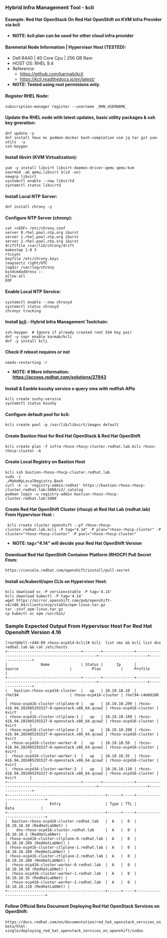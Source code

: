 ### Hybrid Infra Management Tool - kcli 
#### Example: Red Hat OpenStack On Red Hat OpenShift  on KVM Infra Provider via kcli 
- **NOTE: kcli plan can be used for other cloud infra provider**
#### Baremetal Node Information | Hypervisor Host (TESTED):
* Dell R440 | 40 Core Cpu | 256 GB Ram
* HOST OS: RHEL 9.4 
* Reference: 
  * <https://github.com/karmab/kcli>
  * <https://kcli.readthedocs.io/en/latest/>
* **NOTE: Tested using root permisions only.**
#### Register RHEL Node:
```
subscription-manager register --username _RHN_USERNAME_
```
#### Update the RHEL node with latest updates, basic utility packages & ssh key gneration: 
```
dnf update -y
dnf install tmux mc podman-docker bash-completion vim jq tar git yum-utils  -y
ssh-keygen
```
#### Install libvirt (KVM Virtualization):
```
yum -y install libvirt libvirt-daemon-driver-qemu qemu-kvm
usermod -aG qemu,libvirt $(id -un)
newgrp libvirt
systemctl enable --now libvirtd
systemctl status libvirtd
```
#### Install Local NTP Server:
```
dnf install chrony -y
```
#### Configure NTP Server (chrony):
```
cat <<EOF> /etc/chrony.conf
server 0.rhel.pool.ntp.org iburst
server 1.rhel.pool.ntp.org iburst
server 2.rhel.pool.ntp.org iburst
driftfile /var/lib/chrony/drift
makestep 1.0 3
rtcsync
keyfile /etc/chrony.keys
leapsectz right/UTC
logdir /var/log/chrony
bindcmdaddress ::
allow all
EOF
```
#### Enable Local NTP Service:
```
systemctl enable --now chronyd
systemctl status chronyd
chronyc tracking
```
#### Install [kcli](https://kcli.readthedocs.io/en/latest/) - Hybrid Infra Management Toolchain:
```
ssh-keygen  # Ignore if already created root SSH key pair
dnf -y copr enable karmab/kcli
dnf -y install kcli
```
#### Check if reboot requires or not
```
needs-restarting -r
```
- **NOTE: # More information: https://access.redhat.com/solutions/27943**

#### Install & Eanble ksushy service o query vms with redfish APIs
```
kcli create sushy-service
systemctl status ksushy
```
#### Configure default pool for kcli:
```
kcli create pool -p /var/lib/libvirt/images default 
```
#### Create Bastion Host for Red Hat OpenStack & Red Hat OpenShift
```
kcli create plan -f infra-rhoso-rhocp-cluster.redhat.lab.kcli rhoso-rhocp-cluster -A
```
#### Create Local Registry on Bastion Host
```
kcli ssh bastion-rhoso-rhocp-cluster.redhat.lab
sudo -i
./MakeMyLocalRegistry.Bash
curl -k -u 'registry-admin:redhat' https://bastion-rhoso-rhocp-cluster.redhat.lab:5000/v2/_catalog
podman login -u registry-admin bastion-rhoso-rhocp-cluster.redhat.lab:5000
```
#### Create Red Hat OpenShift Cluster (rhocp) at Red Hat Lab (redhat.lab) From Hypervisor Host :
```
 kcli create cluster openshift --pf rhoso-rhocp-cluster.redhat.lab.kcli -P tag="4.14" -P plan="rhoso-rhocp-cluster" -P cluster="rhoso-rhocp-cluster" -P pool="rhoso-rhocp-cluster"
```
- **NOTE: tag="4.14"  will decide your Red Hat OpenShift Version**

#### Download Red Hat OpenShift Container Platform (RHOCP) Pull Secret From:
```
https://console.redhat.com/openshift/install/pull-secret
```

#### Install oc/kubectl/opm CLIs on Hypervisor Host:
```
kcli download oc -P version=stable -P tag='4.14'
kcli download kubectl -P tag='4.14'
wget https://mirror.openshift.com/pub/openshift-v4/x86_64/clients/ocp/stable/opm-linux.tar.gz
tar -zxvf opm-linux.tar.gz
cp kubectl oc opm /usr/bin/
```

### Sample Expected Output From Hypervisor Host For Red Hat Openshift Version 4.16 
```
[root@dell-r440-09 rhoso-ocp414-kcli]# kcli  list vms && kcli list dns redhat.lab && cat /etc/hosts
+---------------------------------+--------+--------------+----------------------------------------------------+----------------------+-----------------+
|               Name              | Status |      Ip      |                       Source                       |         Plan         |     Profile     |
+---------------------------------+--------+--------------+----------------------------------------------------+----------------------+-----------------+
|   bastion-rhoso-ocp416-cluster  |   up   | 10.10.10.10  |                       rhel94                       | rhoso-ocp416-cluster | rhel94-c4m8d100 |
| rhoso-ocp416-cluster-ctlplane-0 |   up   | 10.10.10.209 | rhcos-416.94.202405291527-0-openstack.x86_64.qcow2 | rhoso-ocp416-cluster |      kvirt      |
| rhoso-ocp416-cluster-ctlplane-1 |   up   | 10.10.10.109 | rhcos-416.94.202405291527-0-openstack.x86_64.qcow2 | rhoso-ocp416-cluster |      kvirt      |
| rhoso-ocp416-cluster-ctlplane-2 |   up   | 10.10.10.200 | rhcos-416.94.202405291527-0-openstack.x86_64.qcow2 | rhoso-ocp416-cluster |      kvirt      |
|  rhoso-ocp416-cluster-worker-0  |   up   | 10.10.10.50  | rhcos-416.94.202405291527-0-openstack.x86_64.qcow2 | rhoso-ocp416-cluster |      kvirt      |
|  rhoso-ocp416-cluster-worker-1  |   up   | 10.10.10.35  | rhcos-416.94.202405291527-0-openstack.x86_64.qcow2 | rhoso-ocp416-cluster |      kvirt      |
|  rhoso-ocp416-cluster-worker-2  |   up   | 10.10.10.110 | rhcos-416.94.202405291527-0-openstack.x86_64.qcow2 | rhoso-ocp416-cluster |      kvirt      |
+---------------------------------+--------+--------------+----------------------------------------------------+----------------------+-----------------+
+--------------------------------------------+------+-----+-----------------------------+
|                   Entry                    | Type | TTL |             Data            |
+--------------------------------------------+------+-----+-----------------------------+
|  bastion-rhoso-ocp416-cluster.redhat.lab   |  A   |  0  |  10.10.10.10 (RedHatLabNet) |
|    dns-rhoso-ocp416-cluster.redhat.lab     |  A   |  0  |  10.10.10.1 (RedHatLabNet)  |
| rhoso-ocp416-cluster-ctlplane-0.redhat.lab |  A   |  0  | 10.10.10.209 (RedHatLabNet) |
| rhoso-ocp416-cluster-ctlplane-1.redhat.lab |  A   |  0  | 10.10.10.109 (RedHatLabNet) |
| rhoso-ocp416-cluster-ctlplane-2.redhat.lab |  A   |  0  | 10.10.10.200 (RedHatLabNet) |
|  rhoso-ocp416-cluster-worker-0.redhat.lab  |  A   |  0  |  10.10.10.50 (RedHatLabNet) |
|  rhoso-ocp416-cluster-worker-1.redhat.lab  |  A   |  0  |  10.10.10.35 (RedHatLabNet) |
|  rhoso-ocp416-cluster-worker-2.redhat.lab  |  A   |  0  | 10.10.10.110 (RedHatLabNet) |
+--------------------------------------------+------+-----+-----------------------------+
```

#### Follow Official Beta Document Deploying Red Hat OpenStack Services on OpenShift: 
```
https://docs.redhat.com/en/documentation/red_hat_openstack_services_on_openshift/18.0-beta/html-single/deploying_red_hat_openstack_services_on_openshift/index
```

